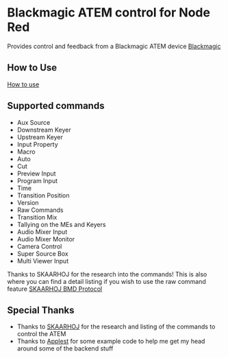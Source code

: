 # Blackmagic ATEM control for Node Red
Provides control and feedback from a Blackmagic ATEM device
[Blackmagic](https://www.blackmagicdesign.com)

## How to Use
[How to use](https://github.com/haydendonald/blackmagic-atem-nodered/blob/master/howToUse.md)

## Supported commands
- Aux Source
- Downstream Keyer
- Upstream Keyer
- Input Property
- Macro
- Auto
- Cut
- Preview Input
- Program Input
- Time
- Transition Position
- Version
- Raw Commands
- Transition Mix
- Tallying on the MEs and Keyers
- Audio Mixer Input
- Audio Mixer Monitor
- Camera Control
- Super Source Box
- Multi Viewer Input


Thanks to SKAARHOJ for the research into the commands! This is also where you can find a detail listing if you wish to use the raw command feature
[SKAARHOJ BMD Protocol](https://www.skaarhoj.com/fileadmin/BMDPROTOCOL.html)

## Special Thanks
- Thanks to [SKAARHOJ](https://www.skaarhoj.com/) for the research and listing of the commands to control the ATEM
- Thanks to [Applest](https://github.com/applest) for some example code to help me get my head around some of the backend stuff